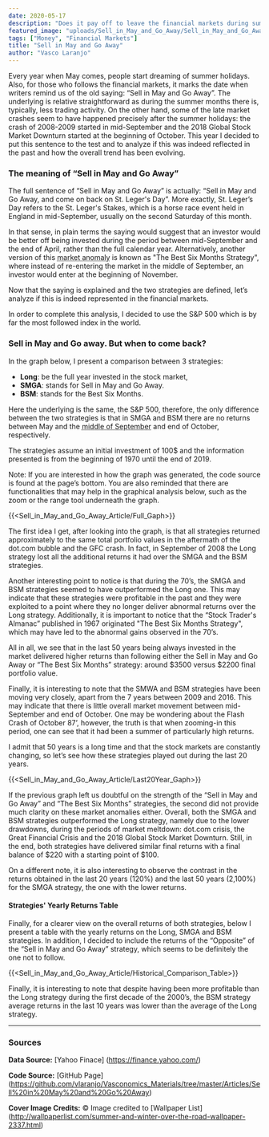 ```yaml
---
date: 2020-05-17
description: "Does it pay off to leave the financial markets during summertime?"
featured_image: "uploads/Sell_in_May_and_Go_Away/Sell_in_May_and_Go_Away_Cover.jpg"
tags: ["Money", "Financial Markets"]
title: "Sell in May and Go Away"
author: "Vasco Laranjo"
---
```

Every year when May comes, people start dreaming of summer holidays. Also, for those who follows the financial markets, it marks the date when writers remind us of the old saying: “Sell in May and Go Away”. The underlying is relative straightforward as during the summer months there is, typically, less trading activity. On the other hand, some of the late market crashes seem to have happened precisely after the summer holidays: the crash of 2008-2009 started in mid-September and the 2018 Global Stock Market Downturn started at the beginning of October. This year I decided to put this sentence to the test and to analyze if this was indeed reflected in the past and how the overall trend has been evolving.

### The meaning of “Sell in May and Go Away”

The full sentence of “Sell in May and Go Away” is actually: “Sell in May and Go Away, and come on back on St. Leger's Day”. More exactly, St. Leger’s Day refers to the St. Leger's Stakes, which is a horse race event held in England in mid-September, usually on the second Saturday of this month. 

In that sense, in plain terms the saying would suggest that an investor would be better off being invested during the period between mid-September and the end of April, rather than the full calendar year. Alternatively, another version of this <abbr title="Situation when a security performs contrary to the notion of efficient markets">market anomaly</abbr> is known as "The Best Six Months Strategy", where instead of re-entering the market in the middle of September, an investor would enter at the beginning of November. 

Now that the saying is explained and the two strategies are defined, let’s analyze if this is indeed represented in the financial markets. 

In order to complete this analysis, I decided to use the S&P 500 which is by far the most followed index in the world. 

### Sell in May and Go away. But when to come back?

In the graph below, I present a comparison between 3 strategies:

* **Long**: be the full year invested in the stock market,
* **SMGA**: stands for Sell in May and Go Away. 
* **BSM**: stands for the Best Six Months.

Here the underlying is the same, the S&P 500, therefore, the only difference between the two strategies is that in SMGA and BSM there are no returns between May and the <abbr title="The Monday after the second Saturday of September">middle of September</abbr> and end of October, respectively. 

The strategies assume an initial investment of 100$ and the information presented is from the beginning of 1970 until the end of 2019.

Note: If you are interested in how the graph was generated, the code source is found at the page’s bottom. You are also reminded that there are functionalities that may help in the graphical analysis below, such as the zoom or the range tool underneath the graph.

{{<Sell_in_May_and_Go_Away_Article/Full_Gaph>}}

The first idea I get, after looking into the graph, is that all strategies returned approximately to the same total portfolio values in the aftermath of the dot.com bubble and the GFC crash. In fact, in September of 2008 the Long strategy lost all the additional returns it had over the SMGA and the BSM strategies.

Another interesting point to notice is that during the 70’s, the SMGA and BSM strategies seemed to have outperformed the Long one. This may indicate that these strategies were profitable in the past and they were exploited to a point where they no longer deliver abnormal returns over the Long strategy. 
Additionally, it is important to notice that the “Stock Trader's Almanac” published in 1967 originated "The Best Six Months Strategy", which may have led to the abnormal gains observed in the 70’s.

All in all, we see that in the last 50 years being always invested in the market delivered higher returns than following either the Sell in May and Go Away or “The Best Six Months” strategy: around $3500 versus $2200 final portfolio value. 

Finally, it is interesting to note that the SMWA and BSM strategies have been moving very closely, apart from the 7 years between 2009 and 2016. This may indicate that there is little overall market movement between mid-September and end of October. One may be wondering about the Flash Crash of October 87’, however, the truth is that when zooming-in this period, one can see that it had been a summer of particularly high returns.

I admit that 50 years is a long time and that the stock markets are constantly changing, so let’s see how these strategies played out during the last 20 years.

{{<Sell_in_May_and_Go_Away_Article/Last20Year_Gaph>}}

If the previous graph left us doubtful on the strength of the “Sell in May and Go Away” and “The Best Six Months” strategies, the second did not provide much clarity on these market anomalies either. Overall, both the SMGA and BSM strategies outperformed the Long strategy, namely due to the lower drawdowns, during the periods of market meltdown: dot.com crisis, the Great Financial Crisis and the 2018 Global Stock Market Downturn. Still, in the end, both strategies have delivered similar final returns with a final balance of $220 with a starting point of $100. 

On a different note, it is also interesting to observe the contrast in the returns obtained in the last 20 years (120%) and the last 50 years (2,100%) for the SMGA strategy, the one with the lower returns.

#### Strategies' Yearly Returns Table

Finally, for a clearer view on the overall returns of both strategies, below I present a table with the yearly returns on the Long, SMGA and BSM strategies. In addition, I decided to include the returns of the “Opposite” of the “Sell in May and Go Away” strategy, which seems to be definitely the one not to follow.

{{<Sell_in_May_and_Go_Away_Article/Historical_Comparison_Table>}}

Finally, it is interesting to note that despite having been more profitable than the Long strategy during the first decade of the 2000’s, the BSM strategy average returns in the last 10 years was lower than the average of the Long strategy.

---
### Sources

**Data Source:** [Yahoo Finace] (https://finance.yahoo.com/)

**Code Source:** 
[GitHub Page] (https://github.com/vlaranjo/Vasconomics_Materials/tree/master/Articles/Sell%20in%20May%20and%20Go%20Away)

**Cover Image Credits:**  © Image credited to [Wallpaper List] (http://wallpaperlist.com/summer-and-winter-over-the-road-wallpaper-2337.html)